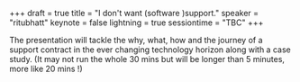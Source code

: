 +++
draft = true
title = "I don't want (software )support."
speaker = "ritubhatt"
keynote = false
lightning = true
sessiontime = "TBC"
+++

The presentation will tackle the why, what, how and the journey of a support contract in the ever changing technology horizon along with a case study. (It may not run the whole 30 mins but will be longer than 5 minutes, more like 20 mins !)